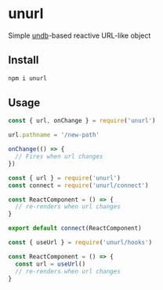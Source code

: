 # unurl

Simple [undb]-based reactive URL-like object

## Install

```sh
npm i unurl
```

## Usage

```js
const { url, onChange } = require('unurl')

url.pathname = '/new-path'

onChange(() => {
  // Fires when url changes
})
```
```js
const { url } = require('unurl')
const connect = require('unurl/connect')

const ReactComponent = () => {
  // re-renders when url changes
}

export default connect(ReactComponent)
```
```jsx
const { useUrl } = require('unurl/hooks')

const ReactComponent = () => {
  const url = useUrl()
  // re-renders when url changes
}
```


[undb]: https://github.com/laggingreflex/undb
